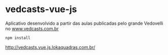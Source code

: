# vedcasts-vue-js
Aplicativo desenvolvido a partir das aulas publicadas pelo grande Vedovelli no www.vedcasts.com.br

```
npm install
```

http://vedcasts.vue.js.lokaquadras.com.br/
